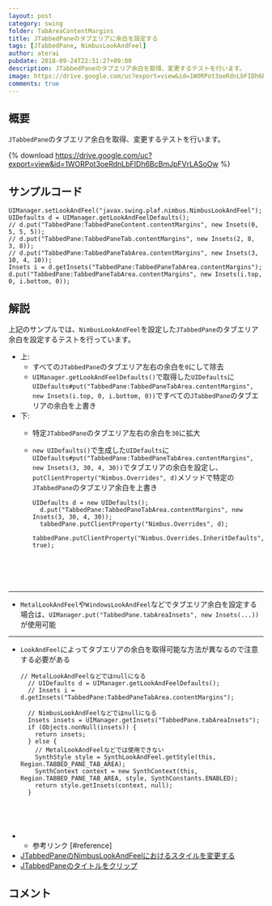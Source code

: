 ```yaml
---
layout: post
category: swing
folder: TabAreaContentMargins
title: JTabbedPaneのタブエリアに余白を設定する
tags: [JTabbedPane, NimbusLookAndFeel]
author: aterai
pubdate: 2018-09-24T22:51:27+09:00
description: JTabbedPaneのタブエリア余白を取得、変更するテストを行います。
image: https://drive.google.com/uc?export=view&id=1WORPot3oeRdnLbFIDh6BcBmJpFVrLASoOw
comments: true
---
```

## 概要
`JTabbedPane`のタブエリア余白を取得、変更するテストを行います。

{% download https://drive.google.com/uc?export=view&id=1WORPot3oeRdnLbFIDh6BcBmJpFVrLASoOw %}

## サンプルコード
<pre class="prettyprint"><code>UIManager.setLookAndFeel("javax.swing.plaf.nimbus.NimbusLookAndFeel");
UIDefaults d = UIManager.getLookAndFeelDefaults();
// d.put("TabbedPane:TabbedPaneContent.contentMargins", new Insets(0, 5, 5, 5));
// d.put("TabbedPane:TabbedPaneTab.contentMargins", new Insets(2, 8, 3, 8));
// d.put("TabbedPane:TabbedPaneTabArea.contentMargins", new Insets(3, 10, 4, 10));
Insets i = d.getInsets("TabbedPane:TabbedPaneTabArea.contentMargins");
d.put("TabbedPane:TabbedPaneTabArea.contentMargins", new Insets(i.top, 0, i.bottom, 0));
</code></pre>

## 解説
上記のサンプルでは、`NimbusLookAndFeel`を設定した`JTabbedPane`のタブエリア余白を設定するテストを行っています。

- 上:
    - すべての`JTabbedPane`のタブエリア左右の余白を`0`にして除去
    - `UIManager.getLookAndFeelDefaults()`で取得した`UIDefaults`に`UIDefaults#put("TabbedPane:TabbedPaneTabArea.contentMargins", new Insets(i.top, 0, i.bottom, 0))`ですべての`JTabbedPane`のタブエリアの余白を上書き
- 下:
    - 特定`JTabbedPane`のタブエリア左右の余白を`30`に拡大
    - `new UIDefaults()`で生成した`UIDefaults`に`UIDefaults#put("TabbedPane:TabbedPaneTabArea.contentMargins", new Insets(3, 30, 4, 30))`でタブエリアの余白を設定し、`putClientProperty("Nimbus.Overrides", d)`メソッドで特定の`JTabbedPane`のタブエリア余白を上書き
        
        <pre class="prettyprint"><code>UIDefaults d = new UIDefaults();
        d.put("TabbedPane:TabbedPaneTabArea.contentMargins", new Insets(3, 30, 4, 30));
        tabbedPane.putClientProperty("Nimbus.Overrides", d);
        tabbedPane.putClientProperty("Nimbus.Overrides.InheritDefaults", true);
</code></pre>

<!-- dummy comment line for breaking list -->
- - - -
- `MetalLookAndFeel`や`WindowsLookAndFeel`などでタブエリア余白を設定する場合は、`UIManager.put("TabbedPane.tabAreaInsets", new Insets(...))`が使用可能

<!-- dummy comment line for breaking list -->

- - - -
- `LookAndFeel`によってタブエリアの余白を取得可能な方法が異なるので注意する必要がある
    
    <pre class="prettyprint"><code>// MetalLookAndFeelなどではnullになる
    // UIDefaults d = UIManager.getLookAndFeelDefaults();
    // Insets i = d.getInsets("TabbedPane:TabbedPaneTabArea.contentMargins");
    
    // NimbusLookAndFeelなどではnullになる
    Insets insets = UIManager.getInsets("TabbedPane.tabAreaInsets");
    if (Objects.nonNull(insets)) {
      return insets;
    } else {
      // MetalLookAndFeelなどでは使用できない
      SynthStyle style = SynthLookAndFeel.getStyle(this, Region.TABBED_PANE_TAB_AREA);
      SynthContext context = new SynthContext(this, Region.TABBED_PANE_TAB_AREA, style, SynthConstants.ENABLED);
      return style.getInsets(context, null);
    }
</code></pre>
- * 参考リンク [#reference]
- [JTabbedPaneのNimbusLookAndFeelにおけるスタイルを変更する](https://ateraimemo.com/Swing/NimbusTabbedPanePainter.html)
- [JTabbedPaneのタイトルをクリップ](https://ateraimemo.com/Swing/ClippedTabLabel.html)

<!-- dummy comment line for breaking list -->

## コメント
